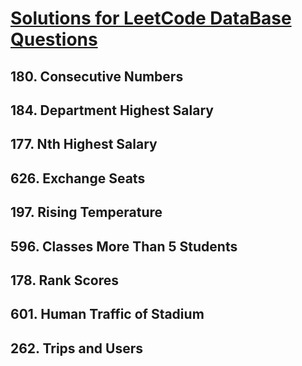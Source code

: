 # [Solutions for LeetCode DataBase Questions](https://github.com/espseongsm/LeetCodeDatabaseQuestions/blob/master/SolutionsForLeetCodeDatabaseSolutions.ipynb)
## 180. Consecutive Numbers
## 184. Department Highest Salary
## 177. Nth Highest Salary
## 626. Exchange Seats
## 197. Rising Temperature
## 596. Classes More Than 5 Students
## 178. Rank Scores
## 601. Human Traffic of Stadium
## 262. Trips and Users